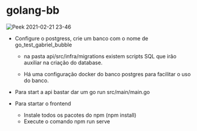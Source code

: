 # golang-bb

![Peek 2021-02-21 23-46](https://user-images.githubusercontent.com/35817813/108651463-8e8b1100-74a0-11eb-88dc-95bc2beae092.gif)


 - Configure o postgress, crie um banco com o nome de go_test_gabriel_bubble
 
   - na pasta api/src/infra/migrations existem scripts SQL que irão auxiliar na criação do database.
  
   -  Há uma configuração docker do banco postgres para facilitar o uso do banco.
 
- Para start a api bastar dar um go run src/main/main.go

- Para startar o frontend 
   - Instale todos os pacotes do npm (npm install)
   - Execute o comando npm run serve
